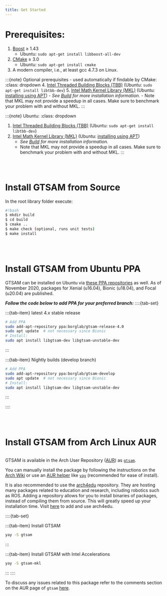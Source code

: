 ```yaml
---
title: Get Started
---
```


# Prerequisites:

1. [Boost](http://www.boost.org/users/download/) $\geq$ 1.43 
   - Ubuntu: `sudo apt-get install libboost-all-dev`
2. [CMake](http://www.cmake.org/cmake/resources/software.html) $\geq$ 3.0
   - Ubuntu: `sudo apt-get install cmake`
3. A modern compiler, i.e., at least gcc 4.7.3 on Linux.

:::{note} Optional prerequisites - used automatically if findable by CMake:
:class: dropdown
4. [Intel Threaded Building Blocks (TBB)](http://www.threadingbuildingblocks.org/) (Ubuntu: `sudo apt-get install libtbb-dev`)
5. [Intel Math Kernel Library (MKL)](http://software.intel.com/en-us/intel-mkl) (Ubuntu: [installing using APT](https://software.intel.com/en-us/articles/installing-intel-free-libs-and-python-apt-repo))
    - *See [Build](/Content/build-project) for more installation information.*
    - Note that MKL may not provide a speedup in all cases. Make sure to benchmark your problem with and without MKL.
:::

:::{note} Ubuntu:
:class: dropdown
1. [Intel Threaded Building Blocks (TBB)](http://www.threadingbuildingblocks.org/) (Ubuntu: `sudo apt-get install libtbb-dev`)
2. [Intel Math Kernel Library (MKL)](http://software.intel.com/en-us/intel-mkl) (Ubuntu: [installing using APT](https://software.intel.com/en-us/articles/installing-intel-free-libs-and-python-apt-repo))
    - *See [Build](/Content/build-project) for more installation information.*
    - Note that MKL may not provide a speedup in all cases. Make sure to benchmark your problem with and without MKL.
:::

<br><br>

# Install GTSAM from Source

In the root library folder execute:

```bash
#!bash
$ mkdir build
$ cd build
$ cmake ..
$ make check (optional, runs unit tests)
$ make install
```

<br><br>

# Install GTSAM from Ubuntu PPA

GTSAM can be installed on Ubuntu via [these PPA repositories](https://launchpad.net/~borglab) as well.
As of November 2020, packages for Xenial (u16.04), Bionic (u18.04), and Focal (u20.04) are published.

***Follow the code below to add PPA for your preferred branch:***
::::{tab-set}

:::{tab-item} latest 4.x stable release
```bash
# Add PPA
sudo add-apt-repository ppa:borglab/gtsam-release-4.0
sudo apt update  # not necessary since Bionic
# Install:
sudo apt install libgtsam-dev libgtsam-unstable-dev
```
:::

:::{tab-item} Nightly builds (develop branch)
```bash
# Add PPA
sudo add-apt-repository ppa:borglab/gtsam-develop
sudo apt update  # not necessary since Bionic
# Install:
sudo apt install libgtsam-dev libgtsam-unstable-dev
```
:::

::::

<br><br>

# Install GTSAM from Arch Linux AUR

```{warning} Installing GTSAM on Arch Linux has not been tested by the GTSAM developers.
```

GTSAM is available in the Arch User Repository
([AUR](https://wiki.archlinux.org/index.php/Arch_User_Repository)) as
[`gtsam`](https://aur.archlinux.org/packages/gtsam/).

You can manually install the package by following the instructions on the
[Arch Wiki](https://wiki.archlinux.org/index.php/Arch_User_Repository#Installing_packages)
or use an [AUR helper](https://wiki.archlinux.org/index.php/AUR_helpers) like
[`yay`](https://aur.archlinux.org/packages/yay/)
(recommended for ease of install).

It is also recommended to use the
[arch4edu](https://wiki.archlinux.org/index.php/Unofficial_user_repositories#arch4edu)
repository. They are hosting many packages related to education and research,
including robotics such as ROS. Adding a repository allows for you to install
binaries of packages, instead of compiling them from source.
This will greatly speed up your installation time. Visit [here](https://github.com/arch4edu/arch4edu/wiki/Add-arch4edu-to-your-Archlinux) to add and use arch4edu. 

::::{tab-set}

:::{tab-item} Install GTSAM
```sh
yay -S gtsam
```
:::

:::{tab-item} Install GTSAM with Intel Accelerations

```sh
yay -S gtsam-mkl
```
:::
::::

To discuss any issues related to this package refer to the comments section on
the AUR page of `gtsam` [here](https://aur.archlinux.org/packages/gtsam/).
